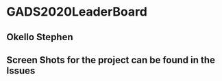# GADS2020LeaderBoard

## Okello Stephen


## Screen Shots for the project can be found in the Issues
